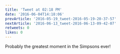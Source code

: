 ```yaml
---
title: 'Tweet at 02:18 PM'
date: '2016-06-04T14:18:06'
prevArticle: '2016-05-19_tweet-2016-05-19-20-37-57'
nextArticle: '2016-06-13_tweet-2016-06-13-09-42-07'
retweets: 0
likes: 0
---
```

Probably the greatest moment in the Simpsons ever!